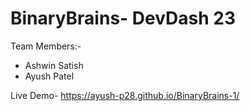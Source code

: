 # BinaryBrains- DevDash 23

Team Members:-
- Ashwin Satish 
- Ayush Patel

Live Demo- https://ayush-p28.github.io/BinaryBrains-1/
